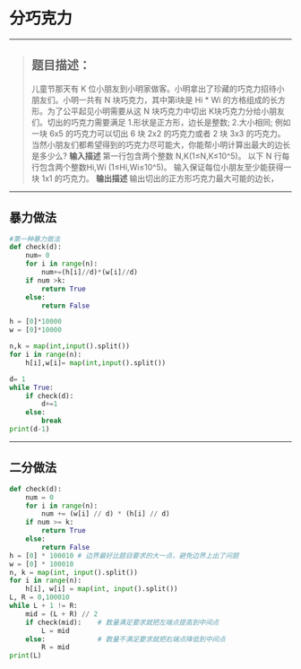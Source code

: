 # 分巧克力

---

> ## 题目描述：
>
> 儿童节那天有 K 位小朋友到小明家做客。小明拿出了珍藏的巧克力招待小朋友们。小明一共有 N 块巧克力，其中第i块是 Hi * Wi 的方格组成的长方形。为了公平起见小明需要从这 N 块巧克力中切出 K块巧克力分给小朋友们。切出的巧克力需要满足
> 1.形状是正方形，边长是整数;
> 2.大小相同;
> 例如一块 6x5 的巧克力可以切出 6 块 2x2 的巧克力或者 2 块 3x3 的巧克力。
> 当然小朋友们都希望得到的巧克力尽可能大，你能帮小明计算出最大的边长是多少么?
> **输入描述**
> 第一行包含两个整数 N,K(1≤N,K≤10^5)。
> 以下 N 行每行包含两个整数Hi,Wi (1≤Hi,Wi≤10^5)。
> 输入保证每位小朋友至少能获得一块 1x1 的巧克力。
> **输出描述**
> 输出切出的正方形巧克力最大可能的边长，

---

## 暴力做法

```python
#第一种暴力做法
def check(d):
    num= 0
    for i in range(n):
        num+=(h[i]//d)*(w[i]//d)
    if num >k:
        return True
    else:
        return False

h = [0]*10000
w = [0]*10000

n,k = map(int,input().split())
for i in range(n):
    h[i],w[i]= map(int,input().split())

d= 1
while True:
    if check(d):
        d+=1
    else:
        break
print(d-1)
```

---

## 二分做法

```Python
def check(d):
    num = 0
    for i in range(n):
        num += (w[i] // d) * (h[i] // d)
    if num >= k:
        return True
    else:
        return False
h = [0] * 100010 # 边界最好比题目要求的大一点，避免边界上出了问题
w = [0] * 100010
n, k = map(int, input().split())
for i in range(n):
    h[i], w[i] = map(int, input().split())
L, R = 0,100010
while L + 1 != R:
    mid = (L + R) // 2   
    if check(mid):    # 数量满足要求就把左端点提高到中间点
        L = mid
    else:             # 数量不满足要求就把右端点降低到中间点
        R = mid
print(L)
```

